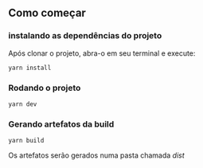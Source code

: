 ## Como começar

### instalando as dependências do projeto

Após clonar o projeto, abra-o em seu terminal e execute:

```
yarn install
```

### Rodando o projeto

```
yarn dev
```

### Gerando artefatos da build

```
yarn build
```

Os artefatos serão gerados numa pasta chamada _dist_
